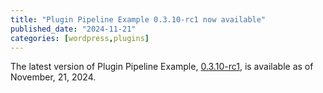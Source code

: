 ```yaml
---
title: "Plugin Pipeline Example 0.3.10-rc1 now available"
published_date: "2024-11-21"
categories: [wordpress,plugins]
---
```


The latest version of Plugin Pipeline Example, [0.3.10-rc1](https://github.com/pantheon-systems/plugin-pipeline-example/releases/tag/0.3.10-rc1), is available as of November, 21, 2024.




